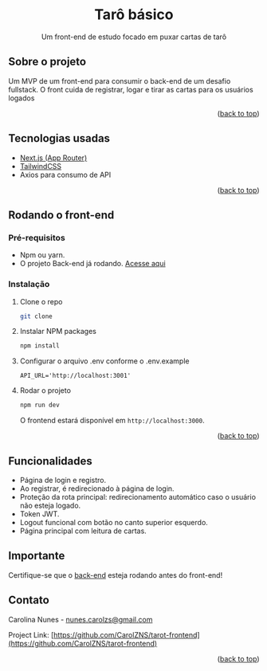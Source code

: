 <a name="readme-top"></a>

<div align="center">
  <h1 align="center">Tarô básico</h1>

  <p align="center">
    Um front-end de estudo focado em puxar cartas de tarô
  </p>
</div>


## Sobre o projeto

Um MVP de um front-end para consumir o back-end de um desafio fullstack. O front cuida de registrar, logar e tirar as cartas para os usuários logados

<p align="right">(<a href="#readme-top">back to top</a>)</p>


## Tecnologias usadas

- [Next.js (App Router)](https://nextjs.org/)
- [TailwindCSS](https://tailwindcss.com/)
- Axios para consumo de API

<p align="right">(<a href="#readme-top">back to top</a>)</p>


## Rodando o front-end

### Pré-requisitos

- Npm ou yarn.
- O projeto Back-end já rodando. [Acesse aqui](https://github.com/CarolZNS/tarot-backend/)

### Instalação


1. Clone o repo
   ```bash
   git clone 
   ```
2. Instalar NPM packages
   ```sh
   npm install
   ```
3. Configurar o arquivo .env conforme o .env.example
   ```
   API_URL='http://localhost:3001'
   ```
4. Rodar o projeto
   ```sh
   npm run dev
   ```
   O frontend estará disponível em `http://localhost:3000`.

<p align="right">(<a href="#readme-top">back to top</a>)</p>

## Funcionalidades
- Página de login e registro.
- Ao registrar, é redirecionado à página de login.
- Proteção da rota principal: redirecionamento automático caso o usuário não esteja logado.
- Token JWT.
- Logout funcional com botão no canto superior esquerdo.
- Página principal com leitura de cartas.

## Importante
Certifique-se que o [back-end](https://github.com/CarolZNS/tarot-backend/) esteja rodando antes do front-end!

<!-- CONTACT -->
## Contato

Carolina Nunes - nunes.carolzs@gmail.com

Project Link: [https://github.com/CarolZNS/tarot-frontend](https://github.com/CarolZNS/tarot-frontend)

<p align="right">(<a href="#readme-top">back to top</a>)</p>
